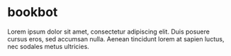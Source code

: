 # bookbot
Lorem ipsum dolor sit amet, consectetur adipiscing elit. Duis posuere cursus eros, sed accumsan nulla. Aenean tincidunt lorem at sapien luctus, nec sodales metus ultricies.